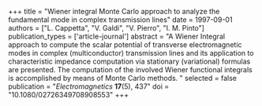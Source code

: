 +++
title = "Wiener integral Monte Carlo approach to analyze the fundamental mode in complex transmission lines"
date = 1997-09-01
authors = ["L. Cappetta", "V. Galdi", "V. Pierro", "I. M. Pinto"]
publication_types = ['article-journal']
abstract = "A Wiener Integral approach to compute the scalar potential of transverse electromagnetic modes in complex (multiconductor) transmission lines and its application to characteristic impedance computation via stationary (variational) formulas are presented. The computation of the involved Wiener functional integrals is accomplished by means of Monte Carlo methods. "
selected = false
publication = "*Electromagnetics* **17**(5), 437"
doi = "10.1080/02726349708908553"
+++

